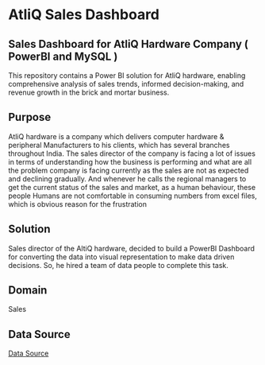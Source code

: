 # AtliQ Sales Dashboard
## Sales Dashboard for AtliQ Hardware Company ( PowerBI and MySQL )
This repository contains a Power BI solution for AtliQ hardware, enabling comprehensive analysis of sales trends, informed decision-making, and revenue growth in the brick and mortar business.

## Purpose
AtliQ hardware is a company which delivers computer hardware & peripheral Manufacturers to his clients, which has several branches throughout India. The sales director of the company is facing a lot of issues in terms of understanding how the business is performing and what are all the problem company is facing currently as the sales are not as expected and declining gradually. And whenever he calls the regional managers to get the current status of the sales and market, as a human behaviour, these people Humans are not comfortable in consuming numbers from excel files, which is obvious reason for the frustration

## Solution
Sales director of the AltiQ hardware, decided to build a PowerBI Dashboard for converting the data into visual representation to make data driven decisions. So, he hired a team of data people to complete this task.

## Domain 
Sales

## Data Source
<a href="https://github.com/imAlfin/AtliQ-Sales-Dashboard/blob/main/Project%20Database.sql"> Data Source
